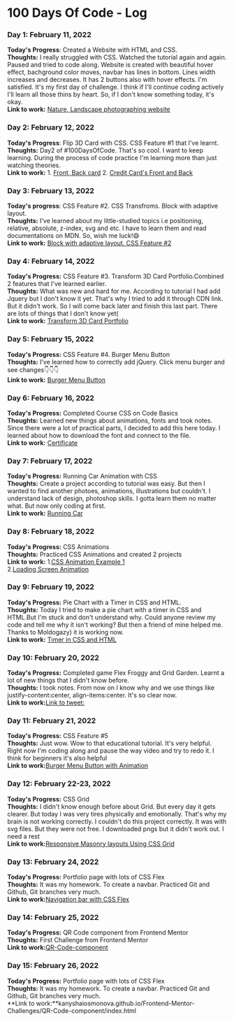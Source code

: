 # 100 Days Of Code - Log

### Day 1: February 11, 2022 

**Today's Progress**: Created a Website with HTML and CSS.
 <br />
**Thoughts:** I really struggled with CSS. 
 Watched the tutorial again and again.
 Paused and tried to code along.
 Website is created with beautiful hover effect,
 bachground color moves, navbar has lines in bottom. 
 Lines width increases and decreases.
 It has 2 buttons also with hover effects.
 I'm satisfied. It's my first day of challenge. 
 I think if I'll continue coding actively I'll learn all those thins by heart.
 So, if I don't know something today, it's okay.
 <br />
**Link to work:** [Nature, Landscape photographing website](https://kanyshaiosmonova.github.io/100daysofcode/Day1)

### Day 2: February 12, 2022

**Today's Progress**: Flip 3D Card with CSS. CSS Feature #1 that I've learnt.
<br />
**Thoughts:** Day2 of #100DaysOfCode. That's so cool. I want to keep learning. During the process of code practice I'm learning more than just watching theories. 
<br /> 
**Link to work:** 1. [Front, Back card](https://kanyshaiosmonova.github.io/100daysofcode/Day2/Example1/index.html) 2. [Credit Card's Front and Back](https://kanyshaiosmonova.github.io/100daysofcode/Day2/Example2/index.html)

### Day 3: February 13, 2022

**Today's progress**: CSS Feature #2. CSS Transfroms. Block with adaptive layout. 
<br>
**Thoughts:** I've learned about my little-studied topics i.e positioning, relative, absolute, z-index, svg and etc.  I have to learn them and read documentations on MDN. So, wish me luck!😄
<br>
**Link to work:** [Block with adaptive layout. CSS Feature #2 ](https://kanyshaiosmonova.github.io/100daysofcode/Day3/index.html   )

### Day 4: February 14, 2022

**Today's Progress:** CSS Feature #3. Transform 3D Card Portfolio.Combined 2 features that I've learned earlier. 
<br>
**Thoughts:** What was new and hard for me. According to tutorial I had add Jquery but I don't know it yet. That's why I tried to add it through CDN link. But it didn't work. 
So I will come back later and finish this last part. There are lots of things that I don't know yet(
<br>
**Link to work:** [Transform 3D Card Portfolio](https://kanyshaiosmonova.github.io/100daysofcode/Day4/index.html)

### Day 5: February 15, 2022

**Today's Progress:** CSS Feature #4. Burger Menu Button 
<br>
**Thoughts:** I've learned how to correctly add jQuery. Click menu burger and see changes👇👇👇
<br>
**Link to work:** [Burger Menu Button](https://kanyshaiosmonova.github.io/100daysofcode/Day5/index.html)

### Day 6: February 16, 2022

**Today's Progress:** Completed Course CSS on Code Basics
<br>
**Thoughts:** Learned new things about animations, fonts and took notes.  Since there were a lot of practical parts, I decided to add this here today.  I learned about how to download the font and connect to the file.
<br>
**Link to work:** [Certificate](https://github.com/kanyshaiosmonova/100daysofcode/tree/main/Day6)

### Day 7: February 17, 2022

**Today's Progress:** Running Car Animation with CSS
<br>
**Thoughts:** Create a project according to tutorial was easy. But then I wanted to find another photoes, animations, illustrations but couldn't. I understand lack of design, photoshop skills. I gotta learn them no matter what. But now only coding at first.
<br>
**Link to work:** [Running Car ](https://kanyshaiosmonova.github.io/100daysofcode/Day7/index.html)

### Day 8: February 18, 2022

**Today's Progress:** CSS Animations
<br>
**Thoughts:** Practiced CSS Animations and created 2 projects
<br>
**Link to work:** 1.[CSS Animation Example 1](https://kanyshaiosmonova.github.io/100daysofcode/Day8/example1.html) <br>
2.[Loading Screen Animation](https://kanyshaiosmonova.github.io/100daysofcode/Day8/example2.html)

### Day 9: February 19, 2022

**Today's Progress:** Pie Chart with a Timer in CSS and HTML. 
<br>
**Thoughts:** Today I tried to make a pie chart with a timer in CSS and HTML.But I'm stuck and don't understand why. Could anyone review my code and tell me why it isn't working?
 But then a friend of mine helped me. Thanks to Moldogazy) it is working now.
<br>
**Link to work:** [Timer in CSS and HTML](https://kanyshaiosmonova.github.io/100daysofcode/Day9/index.html)

### Day 10: February 20, 2022

**Today's Progress:** Completed game Flex Froggy and Grid Garden. Learnt a lot of new things that I didn't know before. 
<br>
**Thoughts:** I took notes. From now on I know why and we use things like justify-content:center, align-items:center. It's so clear now.
<br>
**Link to work:**[Link to tweet: ](https://twitter.com/Kaniosmonova/status/1495318946664357895)

### Day 11: February 21, 2022

**Today's Progress:** CSS Feature #5
<br>
**Thoughts:** Just wow. Wow to that educational tutorial. It's very helpful. Right now I'm coding along and pause the way video and try to redo it. I think for beginners it's also helpful
<br>
**Link to work:**[Burger Menu Button with Animation](https://kanyshaiosmonova.github.io/100daysofcode/Day11/index.html
)

### Day 12: February 22-23, 2022

**Today's Progress:** CSS Grid
<br>
**Thoughts:** I didn't know enough before about Grid. But every day it gets clearer. But today I was very tires physically and emotionally. That's why my brain is not working correctly. I couldn't do this project correctly. It was with svg files. But they were not free. I downloaded pngs but it didn't work out. I need a rest
<br>
**Link to work:**[Responsive Masonry layouts Using CSS Grid](https://kanyshaiosmonova.github.io/100daysofcode/Day12/index.html
)

### Day 13: February 24, 2022

**Today's Progress:** Portfolio page with lots of  CSS Flex
<br>
**Thoughts:** It was my homework. To create a navbar. Practiced Git and Github, Git branches very much.
<br>
**Link to work:**[Navigation bar with CSS Flex](https://kanyshaiosmonova.github.io/100daysofcode/Day13/index.html
)


### Day 14: February 25, 2022

**Today's Progress:** QR Code component from Frontend Mentor
<br>
**Thoughts:** First Challenge from Frontend Mentor
<br>
**Link to work:**[QR-Code-component](https://kanyshaiosmonova.github.io/Frontend-Mentor-Challenges/QR-Code-component/index.html)

### Day 15: February 26, 2022

**Today's Progress:** Portfolio page with lots of  CSS Flex
<br>
**Thoughts:** It was my homework. To create a navbar. Practiced Git and Github, Git branches very much.
<br>
**Link to work:**kanyshaiosmonova.github.io/Frontend-Mentor-Challenges/QR-Code-component/index.html
